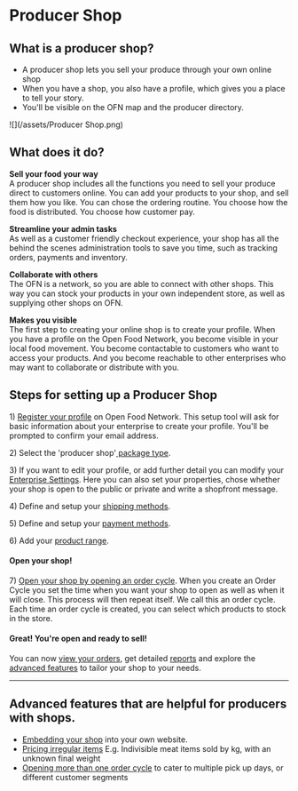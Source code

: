 # Producer Shop

## What is a producer shop?

* A producer shop lets you sell your produce through your own online shop
* When you have a shop, you also have a profile, which gives you a place to tell your story.
* You'll be visible on the OFN map and the producer directory.

![](/assets/Producer Shop.png)

## What does it do?

**Sell your food your way**  
A producer shop includes all the functions you need to sell your produce direct to customers online. You can add your products to your shop, and sell them how you like. You can chose the ordering routine. You choose how the food is distributed. You choose how customer pay.

**Streamline your admin tasks**  
As well as a customer friendly checkout experience, your shop has all the behind the scenes administration tools to save you time, such as tracking orders, payments and inventory.

**Collaborate with others**  
The OFN is a network, so you are able to connect with other shops. This way you can stock your products in your own independent store, as well as supplying other shops on OFN.

**Makes you visible**  
The first step to creating your online shop is to create your profile. When you have a profile on the Open Food Network, you become visible in your local food movement. You become contactable to customers who want to access your products. And you become reachable to other enterprises who may want to collaborate or distribute with you.

## Steps for setting up a Producer Shop

1\) [Register your profile](/Register-and-create-your-profile.md) on Open Food Network. This setup tool will ask for basic information about your enterprise to create your profile. You'll be prompted to confirm your email address.

2\) Select the 'producer shop'[ package type](/package-types.md).

3\) If you want to edit your profile, or add further detail you can modify your [Enterprise Settings](/Enterprise-settings.md). Here you can also set your properties, chose whether your shop is open to the public or private and write a shopfront message.

4\) Define and setup your [shipping methods](/shipping-methods.md).

5\) Define and setup your [payment methods](/payment-methods.md).

6\) Add your [product range](/products.md).

#### **Open your shop!**

7\) [Open your shop by opening an order cycle](/order-cycles-adv.md). When you create an Order Cycle  you set the time when you want your shop to open as well as when it will close. This process will then repeat itself. We call this an order cycle. Each time an order cycle is created, you can select which products to stock in the store.

#### **Great! You're open and ready to sell!**

You can now [view your orders](/ordres-adv.md), get detailed [reports](/reports.md) and explore the [advanced features](/advanced-features.md) to tailor your shop to your needs.

---

## Advanced features that are helpful for producers with shops.

* [Embedding your shop](/embedded-shopfronts.md) into your own website.
* [Pricing irregular items](/pricing-irregular-items.md) E.g. Indivisible meat items sold by kg, with an unknown final weight
* [Opening more than one order cycle](/opening-more-than-one-order-cycle.md) to cater to multiple pick up days, or different customer segments



